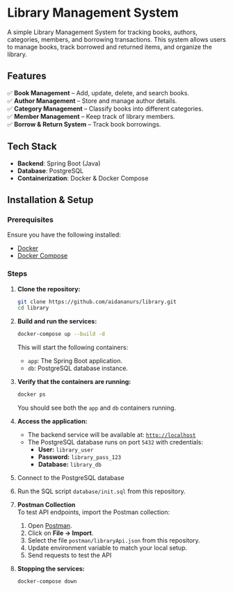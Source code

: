 # Library Management System

A simple Library Management System for tracking books, authors, categories, members, and borrowing transactions. 
This system allows users to manage books, track borrowed and returned items, and organize the library.

## Features
✅ **Book Management** – Add, update, delete, and search books.  
✅ **Author Management** – Store and manage author details.  
✅ **Category Management** – Classify books into different categories.  
✅ **Member Management** – Keep track of library members.  
✅ **Borrow & Return System** – Track book borrowings.

## Tech Stack
- **Backend**: Spring Boot (Java)
- **Database**: PostgreSQL
- **Containerization**: Docker & Docker Compose

## Installation & Setup

### Prerequisites  
Ensure you have the following installed:  
- [Docker](https://www.docker.com/)  
- [Docker Compose](https://docs.docker.com/compose/)  

### Steps  

1. **Clone the repository:**  
   ```bash
   git clone https://github.com/aidananurs/library.git
   cd library
   ```  

2. **Build and run the services:**  
   ```bash
   docker-compose up --build -d
   ```  
   This will start the following containers:  
   - `app`: The Spring Boot application.  
   - `db`: PostgreSQL database instance.  

3. **Verify that the containers are running:**  
   ```bash
   docker ps
   ```  
   You should see both the `app` and `db` containers running.  

4. **Access the application:**  
   - The backend service will be available at: [`http://localhost`](http://localhost)  
   - The PostgreSQL database runs on port `5432` with credentials:  
     - **User:** `library_user`  
     - **Password:** `library_pass_123`  
     - **Database:** `library_db`
       
5. Connect to the PostgreSQL database
   
6. Run the SQL script `database/init.sql` from this repository.

7. **Postman Collection**  
      To test API endpoints, import the Postman collection:
      
      1. Open [Postman](https://www.postman.com/).
      2. Click on **File → Import**.
      3. Select the file `postman/libraryApi.json` from this repository.
      4. Update environment variable to match your local setup.
      5. Send requests to test the API

8. **Stopping the services:**  
   ```bash
   docker-compose down
   ```  

